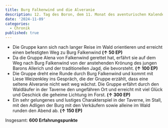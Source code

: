 ```yaml
---
title: Burg Falkenwind und die Alveranie
description: 12. Tag des Boron, dem 11. Monat des aventurischen Kalender. Kilas und Duplos Eintrag in die Chronik
date: '2024-11-09'
categories:
  - Chronik
published: true
---
```


- Die Gruppe kann sich nach langer Reise im Wald orientieren und erreicht einen befestigten Weg zu Burg Falkenwind **(↑ 50 EP)**
- Da die Gruppe Alena von Falkenwind gerettet hat, erfährt sie auf dem Weg nach Burg Falkenwind von der anstehenden Krönung des jungen Barons Allerich und der traditionellen Jagd, die bevorsteht. **(↑ 100 EP)**
- Die Gruppe dreht eine Runde durch Burg Falkenwind und kommt mit Liese Weizenkley ins Gespräch, die der Gruppe erzählt, dass eine seltene Alveranie nicht weit weg wächst. Die Gruppe erfährt durch den Waldläufer in der Taverne den ungefähren Ort und erreicht mit viel Glück und Geschick die geheime Lichtung im Forst. **(↑ 300 EP)**
- Ein sehr gelungenes und lustiges Charakterspiel in der Taverne, im Stall, mit den Adligen der Burg mit den Verkäufern sowie alleine im Wald runden den Abend ab. **(↑ 150 EP)**

Insgesamt: **600 Erfahrungspunkte**
